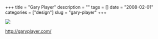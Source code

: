 +++
title = "Gary Player"
description = ""
tags = []
date = "2008-02-01"
categories = ["design"]
slug = "gary-player"
+++


 

  <div id="screens-thumbs" class="clearfix">
    <div class="txt-center" id="design-submission"><a href="http://garyplayer.com/"><img id='bluga-thumbnail-1009' class='bluga-thumbnail large' src='//konigi.com/media/bluga/
wt47f281b419dcc_0.jpg'/></a></div>  
  </div>   
<p><a href="http://garyplayer.com/">http://garyplayer.com/</a></p>




